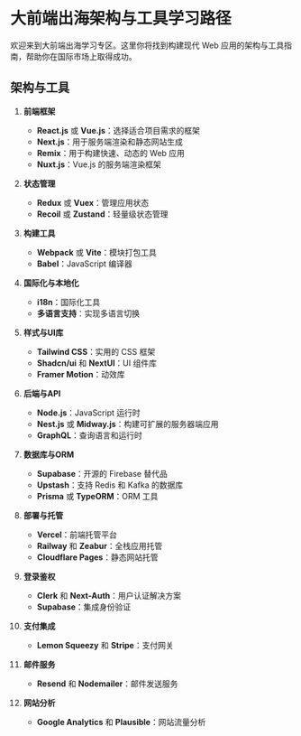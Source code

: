 # 大前端出海架构与工具学习路径

欢迎来到大前端出海学习专区。这里你将找到构建现代 Web 应用的架构与工具指南，帮助你在国际市场上取得成功。

## 架构与工具

1. **前端框架**
   - **React.js** 或 **Vue.js**：选择适合项目需求的框架
   - **Next.js**：用于服务端渲染和静态网站生成
   - **Remix**：用于构建快速、动态的 Web 应用
   - **Nuxt.js**：Vue.js 的服务端渲染框架

2. **状态管理**
   - **Redux** 或 **Vuex**：管理应用状态
   - **Recoil** 或 **Zustand**：轻量级状态管理

3. **构建工具**
   - **Webpack** 或 **Vite**：模块打包工具
   - **Babel**：JavaScript 编译器

4. **国际化与本地化**
   - **i18n**：国际化工具
   - **多语言支持**：实现多语言切换

5. **样式与UI库**
   - **Tailwind CSS**：实用的 CSS 框架
   - **Shadcn/ui** 和 **NextUI**：UI 组件库
   - **Framer Motion**：动效库

6. **后端与API**
   - **Node.js**：JavaScript 运行时
   - **Nest.js** 或 **Midway.js**：构建可扩展的服务器端应用
   - **GraphQL**：查询语言和运行时

7. **数据库与ORM**
   - **Supabase**：开源的 Firebase 替代品
   - **Upstash**：支持 Redis 和 Kafka 的数据库
   - **Prisma** 或 **TypeORM**：ORM 工具

8. **部署与托管**
   - **Vercel**：前端托管平台
   - **Railway** 和 **Zeabur**：全栈应用托管
   - **Cloudflare Pages**：静态网站托管

9. **登录鉴权**
   - **Clerk** 和 **Next-Auth**：用户认证解决方案
   - **Supabase**：集成身份验证

10. **支付集成**
    - **Lemon Squeezy** 和 **Stripe**：支付网关

11. **邮件服务**
    - **Resend** 和 **Nodemailer**：邮件发送服务

12. **网站分析**
    - **Google Analytics** 和 **Plausible**：网站流量分析
